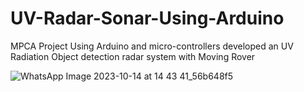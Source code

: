 # UV-Radar-Sonar-Using-Arduino
MPCA Project Using Arduino and micro-controllers developed an UV Radiation Object detection radar system with Moving Rover


![WhatsApp Image 2023-10-14 at 14 43 41_56b648f5](https://github.com/Akashk21/UV-Radar-Sonar-Using-Arduino/assets/71625383/45cc514b-3f91-42f8-8324-1751fed5bec5)
